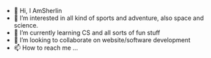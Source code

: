 - 👋 Hi, I AmSherlin
- 👀 I’m interested in all kind of sports and adventure, also space and science.
- 🌱 I’m currently learning CS and all sorts of fun stuff
- 💞️ I’m looking to collaborate on website/software development
- 📫 How to reach me ...

<!---
AmSherlin/AmSherlin is a ✨ special ✨ repository because its `README.md` (this file) appears on your GitHub profile.
You can click the Preview link to take a look at your changes.
--->
